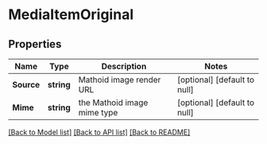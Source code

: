 # MediaItemOriginal

## Properties
Name | Type | Description | Notes
------------ | ------------- | ------------- | -------------
**Source** | **string** | Mathoid image render URL | [optional] [default to null]
**Mime** | **string** | the Mathoid image mime type | [optional] [default to null]

[[Back to Model list]](../README.md#documentation-for-models) [[Back to API list]](../README.md#documentation-for-api-endpoints) [[Back to README]](../README.md)


